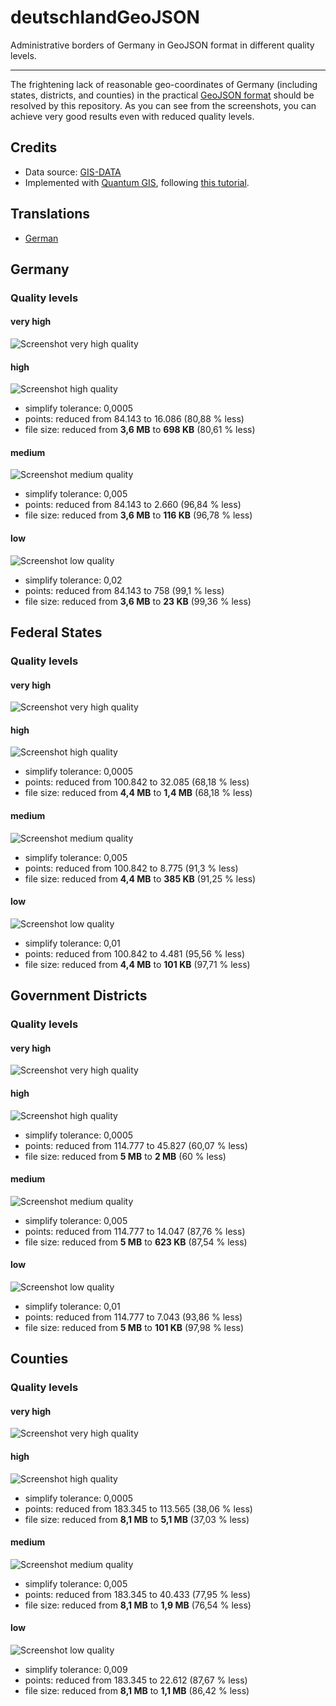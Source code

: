 deutschlandGeoJSON
==================

Administrative borders of Germany in GeoJSON format in different quality levels.

---

The frightening lack of reasonable geo-coordinates of Germany (including states, districts, and counties) in the practical [GeoJSON format](http://www.geojson.org/) should be resolved by this repository. As you can see from the screenshots, you can achieve very good results even with reduced quality levels.

## Credits

* Data source: [GIS-DATA](http://www.diva-gis.org/gdata)
* Implemented with [Quantum GIS](http://www.qgis.org/), following [this tutorial](http://oscarvillarreal.com/2012/07/12/create-any-map-of-the-world-in-svg/).

## Translations

- [German](https://github.com/isellsoap/deutschlandGeoJSON/blob/master/README.de.md)

## Germany

### Quality levels

#### very high

![Screenshot very high quality](/1_deutschland/1_sehr_hoch.png) 

#### high

![Screenshot high quality](/1_deutschland/2_hoch.png) 

* simplify tolerance: 0,0005
* points: reduced from 84.143 to 16.086 (80,88 % less)
* file size: reduced from **3,6 MB** to **698 KB** (80,61 % less)

#### medium

![Screenshot medium quality](/1_deutschland/3_mittel.png) 

* simplify tolerance: 0,005
* points: reduced from 84.143 to 2.660 (96,84 % less)
* file size: reduced from **3,6 MB** to **116 KB** (96,78 % less)

#### low

![Screenshot low quality](/1_deutschland/4_niedrig.png) 

* simplify tolerance: 0,02
* points: reduced from 84.143 to 758 (99,1 % less)
* file size: reduced from **3,6 MB** to **23 KB** (99,36 % less)

## Federal States

### Quality levels

#### very high

![Screenshot very high quality](/2_bundeslaender/1_sehr_hoch.png) 

#### high

![Screenshot high quality](/2_bundeslaender/2_hoch.png) 

* simplify tolerance: 0,0005
* points: reduced from 100.842 to 32.085 (68,18 % less)
* file size: reduced from **4,4 MB** to **1,4 MB** (68,18 % less)

#### medium

![Screenshot medium quality](/2_bundeslaender/3_mittel.png) 

* simplify tolerance: 0,005
* points: reduced from 100.842 to 8.775 (91,3 % less)
* file size: reduced from **4,4 MB** to **385 KB** (91,25 % less)

#### low

![Screenshot low quality](/2_bundeslaender/4_niedrig.png) 

* simplify tolerance: 0,01
* points: reduced from 100.842 to 4.481 (95,56 % less)
* file size: reduced from **4,4 MB** to **101 KB** (97,71 % less)

## Government Districts

### Quality levels

#### very high

![Screenshot very high quality](/3_regierungsbezirke/1_sehr_hoch.png) 

#### high

![Screenshot high quality](/3_regierungsbezirke/2_hoch.png) 

* simplify tolerance: 0,0005
* points: reduced from 114.777 to 45.827 (60,07 % less)
* file size: reduced from **5 MB** to **2 MB** (60 % less)

#### medium

![Screenshot medium quality](/3_regierungsbezirke/3_mittel.png) 

* simplify tolerance: 0,005
* points: reduced from 114.777 to 14.047 (87,76 % less)
* file size: reduced from **5 MB** to **623 KB** (87,54 % less)

#### low

![Screenshot low quality](/3_regierungsbezirke/4_niedrig.png)

* simplify tolerance: 0,01
* points: reduced from 114.777 to 7.043 (93,86 % less)
* file size: reduced from **5 MB** to **101 KB** (97,98 % less)

## Counties

### Quality levels

#### very high

![Screenshot very high quality](/4_kreise/1_sehr_hoch.png) 

#### high

![Screenshot high quality](/4_kreise/2_hoch.png) 

* simplify tolerance: 0,0005
* points: reduced from 183.345 to 113.565 (38,06 % less)
* file size: reduced from **8,1 MB** to **5,1 MB** (37,03 % less)

#### medium

![Screenshot medium quality](/4_kreise/3_mittel.png) 

* simplify tolerance: 0,005
* points: reduced from 183.345 to 40.433 (77,95 % less)
* file size: reduced from **8,1 MB** to **1,9 MB** (76,54 % less)

#### low

![Screenshot low quality](/4_kreise/4_niedrig.png) 

* simplify tolerance: 0,009
* points: reduced from 183.345 to 22.612 (87,67 % less)
* file size: reduced from **8,1 MB** to **1,1 MB** (86,42 % less)
